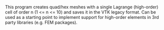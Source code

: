 This program creates quad/hex meshes with a single Lagrange (high-order) cell of order n (1 <= n <= 10) and saves it in the VTK legacy format. Can be used as a starting point to implement support for high-order elements in 3rd party libraries (e.g. FEM packages). 

